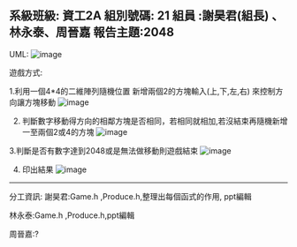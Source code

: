 系級班級: 資工2A
組別號碼: 21
組員 :謝昊君(組長) 、林永泰、周晉嘉
報告主題:2048
---------------------------------------
UML:
![image](https://github.com/fewqbbb/21/assets/126649277/694b0abf-8f86-4849-b0bf-cb93db45a582)




遊戲方式:



1.利用一個4*4的二維陣列隨機位置
      新增兩個2的方塊輸入(上,下,左,右)
      來控制方向讓方塊移動
![image](https://github.com/fewqbbb/21/assets/126649277/493d509d-814f-4709-aa1c-f0e77fc78bfc)


2. 判斷數字移動得方向的相鄰方塊是否相同，若相同就相加,若沒結束再隨機新增一至兩個2或4的方塊
![image](https://github.com/fewqbbb/21/assets/126649277/b4abd4dc-a0e3-471b-a6e2-21618fc73fe1)



3.判斷是否有數字達到2048或是無法做移動則遊戲結束
![image](https://github.com/fewqbbb/21/assets/126649277/4d7dfcf5-b7d3-4cf6-a398-ca3d2abe70ba)



4. 印出結果
 ![image](https://github.com/fewqbbb/21/assets/126649277/753fd8f1-616f-4202-bf10-d36aadf4bdd2)

---------------------------------------

分工資訊:
謝昊君:Game.h ,Produce.h,整理出每個函式的作用, ppt編輯    


林永泰:Game.h ,Produce.h,ppt編輯


周晉嘉:?
